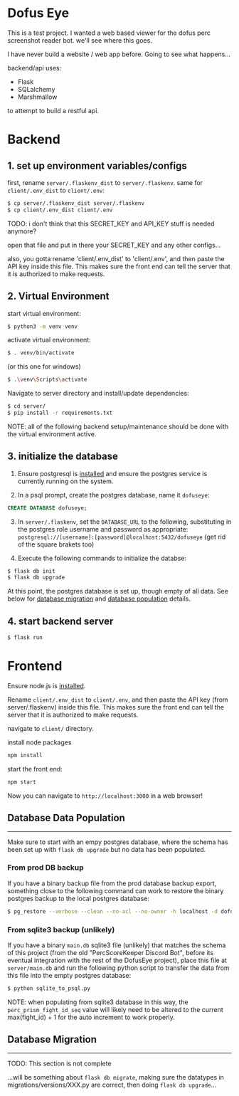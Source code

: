 # Dofus Eye
This is a test project. I wanted a web based viewer for the dofus perc screenshot reader bot. we'll see where this goes.

I have never build a website / web app before. Going to see what happens...

backend/api uses:
- Flask
- SQLalchemy
- Marshmallow

to attempt to build a restful api.

# Backend
## 1. set up environment variables/configs

first, rename `server/.flaskenv_dist` to `server/.flaskenv`. same for `client/.env_dist` to `client/.env`:
```bash
$ cp server/.flaskenv_dist server/.flaskenv
$ cp client/.env_dist client/.env
```
TODO: i don't think that this SECRET_KEY and API_KEY stuff is needed anymore?

open that file and put in there your SECRET_KEY and any other configs...

also, you gotta rename 'client/.env_dist' to 'client/.env', and then paste the API key inside this file. This makes sure the front end can tell the server that it is authorized to make requests.

## 2. Virtual Environment

start virtual environment:
```bash
$ python3 -m venv venv
```

activate virtual environment:
```bash
$ . venv/bin/activate
```

(or this one for windows)
```bash
$ .\venv\Scripts\activate
```

Navigate to server directory and install/update dependencies:
```bash
$ cd server/
$ pip install -r requirements.txt
```
NOTE: all of the following backend setup/maintenance should be done with the virtual environment active.

## 3. initialize the database

1. Ensure postgresql is [installed](https://www.digitalocean.com/community/tutorials/how-to-install-postgresql-on-ubuntu-20-04-quickstart) and ensure the postgres service is currently running on the system.

2. In a psql prompt, create the postgres database, name it `dofuseye`:
```sql
CREATE DATABASE dofuseye;
```
3. In `server/.flaskenv`, set the `DATABASE_URL` to the following, substituting in the postgres role username and password as appropriate: `postgresql://[username]:[password]@localhost:5432/dofuseye` (get rid of the square brakets too)

4. Execute the following commands to initialize the databse:
```bash
$ flask db init
$ flask db upgrade
```

At this point, the postgres database is set up, though empty of all data. See below for [database migration](#database-migration) and [database population](#database-data-population) details.

## 4. start backend server

```bash
$ flask run
```

# Frontend

Ensure node.js is [installed](https://www.digitalocean.com/community/tutorials/how-to-install-node-js-on-ubuntu-20-04).

Rename `client/.env_dist` to `client/.env`, and then paste the API key (from server/.flaskenv) inside this file. This makes sure the front end can tell the server that it is authorized to make requests.

navigate to `client/` directory.

install node packages
```bash
npm install
```

start the front end:

```bash
npm start
```

Now you can navigate to `http://localhost:3000` in a web browser!


## Database Data Population
---
Make sure to start with an empy postgres database, where the schema has been set up with `flask db upgrade` but no data has been populated.

### From prod DB backup
If you have a binary backup file from the prod database backup export, something close to the following command can work to restore the binary postgres backup to the local postgres database:

```bash
$ pg_restore --verbose --clean --no-acl --no-owner -h localhost -d dofuseye backup.dump -U postgres
```

### From sqlite3 backup (unlikely)
If you have a binary `main.db` sqlite3 file (unlikely) that matches the schema of this project (from the old "PercScoreKeeper Discord Bot", before its eventual integration with the rest of the DofusEye project), place this file at `server/main.db` and run the following python script to transfer the data from this file into the empty postgres database:

```bash
$ python sqlite_to_psql.py
```

NOTE: when populating from sqlite3 database in this way, the `perc_prism_fight_id_seq` value will likely need to be altered to the current max(fight_id) + 1 for the auto increment to work properly.

## Database Migration
---
TODO: This section is not complete

...will be something about `flask db migrate`, making sure the datatypes in migrations/versions/XXX.py are correct, then doing `flask db upgrade`... 
